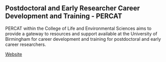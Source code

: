 Postdoctoral and Early Researcher Career Development and Training - PERCAT
---

PERCAT within the College of Life and Environmental Sciences aims to provide a gateway to 
resources and support available at the University of Birmingham for career development and 
training for postdoctoral and early career researchers.

[Website](https://www.birmingham.ac.uk/university/colleges/les/percat/index.aspx)


